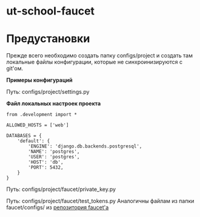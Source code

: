 # ut-school-faucet

# Предустановки
Прежде всего необходимо создать папку configs/project и создать там локальные файлы конфигурации, которые не синхроинизируются с git'ом.

**Примеры конфигураций**

Путь: configs/project/settings.py

**Файл локальных настроек проекта**
```
from .development import * 

ALLOWED_HOSTS = ['web']

DATABASES = {  
    'default': {
        'ENGINE': 'django.db.backends.postgresql',
        'NAME': 'postgres',
        'USER': 'postgres',
        'HOST': 'db',
        'PORT': 5432,
    }
} 
```

Путь: configs/project/faucet/private_key.py

Путь: configs/project/faucet/test_tokens.py
Аналогичны файлам из папки faucet/configs/ из [репозитория faucet'а](https://github.com/u-transnet/utschool-faucet)

